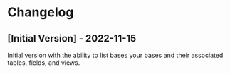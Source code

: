 # Changelog

## [Initial Version] - 2022-11-15
Initial version with the ability to list bases your bases and their associated tables, fields, and views. 